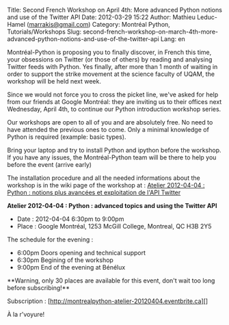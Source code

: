 Title: Second French Workshop on April 4th: More advanced Python notions and use of the Twitter API
Date: 2012-03-29 15:22
Author: Mathieu Leduc-Hamel (marrakis@gmail.com)
Category: Montréal Python, Tutorials/Workshops
Slug: second-french-workshop-on-march-4th-more-advanced-python-notions-and-use-of-the-twitter-api
Lang: en

<!--:en-->

Montréal-Python is proposing you to finally discover, in French this
time, your obsessions on Twitter (or those of others) by reading and
analysing Twitter feeds with Python. Yes finally, after more than 1
month of waiting in order to support the strike movement at the science
faculty of UQAM, the workshop will be held next week.

Since we would not force you to cross the picket line, we've asked for
help from our friends at Google Montréal: they are inviting us to their
offices next Wednesday, April 4th, to continue our Python introduction
workshop series.

Our workshops are open to all of you and are absolutely free. No need to
have attended the previous ones to come. Only a minimal knowledge of
Python is required (example: basic types).

Bring your laptop and try to install Python and ipython before the
workshop. If you have any issues, the Montréal-Python team will be there
to help you before the event (arrive early)

The installation procedure and all the needed informations about the
workshop is in the wiki page of the workshop at : [Atelier 2012-04-04 :
Python : notions plus avancées et exploitation de l'API Twitter][]

**Atelier 2012-04-04 : Python : advanced topics and using the Twitter
API**

-   Date : 2012-04-04 6:30pm to 9:00pm
-   Place : Google Montréal, 1253 McGill College, Montreal, QC H3B 2Y5

The schedule for the evening :

-   6:00pm Doors opening and technical support
-   6:30pm Begining of the workshop
-   9:00pm End of the evening at Bénélux

</p>
**Warning, only 30 places are available for this event, don't wait too
long before subscribing!**

Subscription : [http://montrealpython-atelier-20120404.eventbrite.ca][]

À la r'voyure!

  [Atelier 2012-04-04 : Python : notions plus avancées et exploitation
  de l'API Twitter]: http://montrealpython.org/r/projects/workshops/wiki/2012-04-04
  [http://montrealpython-atelier-20120404.eventbrite.ca]: http://montrealpython-atelier-20120404.eventbrite.ca
